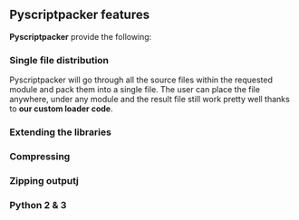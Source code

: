 ## Pyscriptpacker features

**Pyscriptpacker** provide the following:

### Single file distribution

Pyscriptpacker will go through all the source files within the requested module and pack them into a single file. The user can place the file anywhere, under any module and the result file still work pretty well thanks to **our custom loader code**.

### Extending the libraries

### Compressing

### Zipping outputj

### Python 2 & 3
